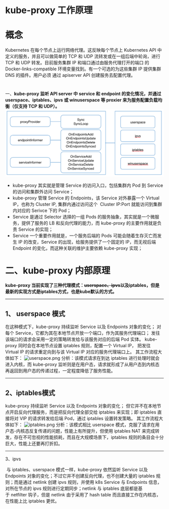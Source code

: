 # kube-proxy 工作原理

# 概念

Kubernetes 在每个节点上运行网络代理。这反映每个节点上 Kubernetes API 中定义的服务，并且可以做简单的 TCP 和 UDP 流转发或在一组后端中轮询，进行 TCP 和 UDP 转发。目前服务集群 IP 和端口通过由服务代理打开的端口 的 Docker-links-compatible 环境变量找到。有一个可选的为这些集群 IP 提供集群 DNS 的插件。用户必须 通过 apiserver API 创建服务去配置代理。

# 
一、**kube-proxy 监听 API server 中 service 和 endpoint 的变化情况，并通过 userspace、iptables、ipvs 或 winuserspace 等 proxier 来为服务配置负载均衡（仅支持 TCP 和 UDP）。![kubeproxy.png](images/kube-proxy.png)**

- kube-proxy 其实就是管理 Service 的访问入口，包括集群内 Pod 到 Service 的访问和集群外访问 Service；
- kube-proxy 管理 Service 的 Endpoints，该 Service 对外暴露一个 Virtual IP，也称为 Cluster IP, 集群内通过访问这个  Cluster IP:Port 就能访问到集群内对应的 Serivce 下的 Pod；
- Service 是通过 Selector 选择的一组 Pods 的服务抽象，其实就是一个微服务，提供了服务的 LB 和反向代理的能力，而 kube-proxy 的主要作用就是负责 Service 的实现；
- Service 一个重要作用就是，一个服务后端的 Pods 可能会随着生存灭亡而发生 IP 的改变，Service 的出现，给服务提供了一个固定的 IP，而无视后端 Endpoint 的变化，而这种关联的维护主要依赖 kube-proxy 实现；

# 二、kube-proxy 内部原理
**kube-proxy 当前实现了三种代理模式：~~userspace、ipvs~~以及iptables，但是最新的实现方式是iptables方式，也是kube默认的方式。**

---
## 1、  userspace 模式

在这种模式下，kube-proxy 持续监听 Service 以及 Endpoints 对象的变化；
对每个 Service，它都为其在本地节点开放一个端口，作为其服务代理端口；
发往该端口的请求会采用一定的策略转发给与该服务对应的后端 Pod 实体。
kube-proxy 同时会在本地节点设置 iptables 规则，配置一个 Virtual IP，
把发往 Virtual IP 的请求重定向到与该 Virtual IP 对应的服务代理端口上。
其工作流程大体如下：
![userspace.png](3)
分析：该模式请求在到达 iptables 进行处理时就会进入内核，而 kube-proxy 监听则是在用户态，请求就形成了从用户态到内核态再返回到用户态的传递过程，一定程度降低了服务性能。

---
## 2、iptables模式

kube-proxy 持续监听 Service 以及 Endpoints 对象的变化；
但它并不在本地节点开启反向代理服务，而是把反向代理全部交给 iptables 来实现；即 iptables 直接将对 VIP 的请求转发给后端 Pod，通过 iptables 设置转发策略。
其工作流程大体如下：
![iptables.png](2)
分析：该模式相比 userspace 模式，克服了请求在用户态-内核态反复传递的问题，性能上有所提升，但使用 iptables NAT 来完成转发，存在不可忽视的性能损耗，而且在大规模场景下，iptables 规则的条目会十分巨大，性能上还要再打折扣。

---
3、ipvs

 与 iptables、userspace 模式一样，kube-proxy 依然监听 Service 以及 Endpoints 对象的变化；不过它并不创建反向代理，也不创建大量的 iptables 规则；而是通过 netlink 创建 ipvs 规则，并使用 k8s Service 与 Endpoints 信息，对所在节点的 ipvs 规则进行定期同步；netlink 与 iptables 底层都是基于 netfilter 钩子，但是 netlink 由于采用了 hash table 而且直接工作在内核态，在性能上比 iptables 更优。


